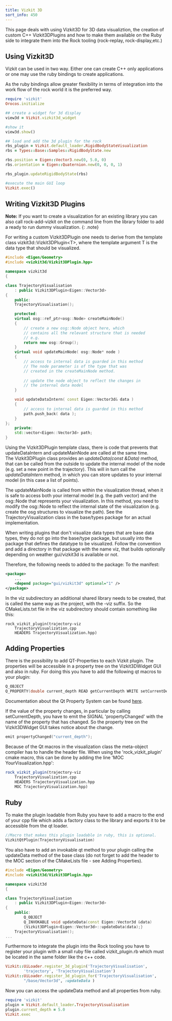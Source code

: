 ```yaml
---
title: Vizkit 3D
sort_info: 450
---
```


This page deals with using Vizkit3D for 3D data visualiztion, the creation of custom C++ Vizkit3DPlugins and
how to make them available on the Ruby side to integrate them into the Rock tooling 
(rock-replay, rock-display,etc.) 

Using Vizkit3D
-------------------
Vizkit can be used in two way. Either one can create C++ only applications or
one may use the ruby bindings to create applications. 

As the ruby bindings allow greater flexibility in terms of integration into the
work flow of the rock world it is the preferred way. 

~~~ ruby
require 'vizkit'
Orocos.initialize

## create a widget for 3d display
view3d = Vizkit.vizkit3d_widget

#show it
view3d.show()

## load and add the 3d plugin for the rock
rbs_plugin = Vizkit.default_loader.RigidBodyStateVisualization
rbs = Types::Base::Samples::RigidBodyState.new

rbs.position = Eigen::Vector3.new(0, 5.0, 0)
rbs.orientation = Eigen::Quaternion.new(0, 0, 0, 1)

rbs_plugin.updateRigidBodyState(rbs)

#execute the main GUI loop
Vizkit.exec()

~~~

Writing Vizkit3D Plugins
----------------------
**Note:** If you want to create a visualization for an existing library you can also call rock-add-vizkit on 
the command line from the library folder to add a ready to run dummy visualization.
{: .note}

For writing a custom Vizkit3DPlugin one needs to derive from the template 
class vizkit3d::Vizkit3DPlugin&lt;T&gt;, where the template argument T is the data type
that should be visualized. 

~~~ cpp
#include <Eigen/Geometry>
#include <vizkit3d/Vizkit3DPlugin.hpp>

namespace vizkit3d 
{

class TrajectoryVisualisation 
	: public Vizkit3DPlugin<Eigen::Vector3d>
{
    public:
	TrajectoryVisualisation();    

    protected:
	virtual osg::ref_ptr<osg::Node> createMainNode()
	{
	    // create a new osg::Node object here, which 
	    // contains all the relevant structure that is needed
	    // e.g.
	    return new osg::Group();	
	}
	virtual void updateMainNode( osg::Node* node )
	{
	    // access to internal data is guarded in this method
	    // The node parameter is of the type that was 
	    // created in the createMainNode method.
	    
	    // update the node object to reflect the changes in 
	    // the internal data model
	}

	void updateDataIntern( const Eigen::Vector3d& data )
	{
	    // access to internal data is guarded in this method
	    path.push_back( data );
	}
};
    private:
	std::vector<Eigen::Vector3d> path;
}
~~~

Using the Vizkit3DPlugin template class, there is code that prevents that
updateDataIntern and updateMainNode are called at the same time.  
The Vizkit3DPlugin class provides an _updateData(const &Data)_ method, that can be called from the outside to update
the internal model of the node (e.g. set a new point in the trajectory). This
will in turn call the _updateDataIntern_ method, in which you can store updates to
your internal model (in this case a list of points). 

The updateMainNode is
called from within the visualization thread, when it is safe to access both your
internal model (e.g. the path vector) and the osg::Node that represents your
visualization. In this method, you need to modify the osg::Node to reflect the
internal state of the visualization (e.g. create the osg structures to visualize
the path). See the TrajectoryVisualization class in the base/types package for an
actual implementation.

When writing plugins that don't visualize data types that are base data
types, they do not go into the base/type package, but usually into the package
that defines the datatype to be visualized. Follow the convention and
 add a directory in that package with the name viz, that builds
optionally depending on weather gui/vizkit3d is available or not.

Therefore, the following needs to added to the package:
To the manifest:

~~~ xml
<package>
    ...
    <depend package="gui/vizkit3d" optional="1" />
</package>
~~~

In the viz subdirectory an additional shared library needs to be created, that is
called the same way as the project, with the -viz suffix. So the CMakeLists.txt
file in the viz subdirectory should contain something like this:

~~~ text
rock_vizkit_plugin(trajectory-viz
    TrajectoryVisualization.cpp 
    HEADERS TrajectoryVisualization.hpp)
~~~


Adding Properties
-----------
There is the possibility to add QT-Properties to each Vizkit plugin. The properties will be accessible in a property tree on the Vizkit3DWidget GUI and also in ruby.
For doing this you have to add the following qt macros to your plugin:

~~~ cpp
Q_OBJECT
Q_PROPERTY(double current_depth READ getCurrentDepth WRITE setCurrentDepth)
~~~
Documentation about the Qt Property System can be found [here](http://doc.qt.nokia.com/stable/properties.html).

If the value of the property changes, in particular by calling setCurrentDepth, you have to emit the SIGNAL 'propertyChanged' with the name of the property that has changed. So the property tree on the Vizkit3DWidget GUI takes notice about the change.

~~~ cpp
emit propertyChanged("current_depth");
~~~

Because of the Qt macros in the visualization class the meta-object compiler has to handle the header file. When using the 'rock_vizkit_plugin' cmake macro, this can be done by adding the line 'MOC YourVisualization.hpp':

~~~ cmake
rock_vizkit_plugin(trajectory-viz
    TrajectoryVisualization.cpp 
    HEADERS TrajectoryVisualization.hpp
    MOC TrajectoryVisualization.hpp)
~~~

Ruby
-----------
To make the plugin loadable from Ruby you have to add a macro to the end of your cpp file which 
adds a factory class to the library and exports it to be accessible from the qt loader.

~~~ cpp
//Macro that makes this plugin loadable in ruby, this is optional.
VizkitQtPlugin(TrajectoryVisualisation)
~~~

You also have to add an invokable qt method to your plugin calling the updateData method of the base class 
(do not forget to add the header to the MOC section of the CMakeLists file - see Adding Properties).

~~~ cpp
#include <Eigen/Geometry>
#include <vizkit3d/Vizkit3DPlugin.hpp>

namespace vizkit3d
{

class TrajectoryVisualisation 
	: public Vizkit3DPlugin<Eigen::Vector3d>
{
    public:
        Q_OBJECT
        Q_INVOKABLE void updateData(const Eigen::Vector3d &data)
        {Vizkit3DPlugin<Eigen::Vector3d>::updateData(data);}
	TrajectoryVisualisation();    
...
~~~


Furthermore to integrate the plugin into the Rock tooling you have to register your plugin with 
a small ruby file called vizkit_plugin.rb which must be located in the same folder like the 
c++ code.

~~~ ruby
Vizkit::UiLoader.register_3d_plugin('TrajectoryVisualisation',
        'trajectory', 'TrajectoryVisualisation')
Vizkit::UiLoader.register_3d_plugin_for('TrajectoryVisualisation',
        "/base/Vector3d", :updateData )
~~~

Now you can access the updateData method and all properties from ruby.

~~~ ruby
require 'vizkit'
plugin = Vizkit.default_loader.TrajectoryVisualisation
plugin.current_depth = 5.0
Vizkit.exec
~~~

